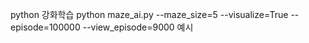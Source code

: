python 강화학습 
python maze_ai.py --maze_size=5 --visualize=True --episode=100000 --view_episode=9000
예시

